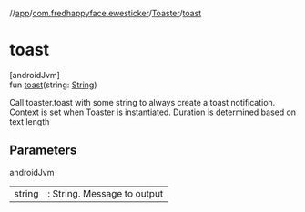 //[app](../../../index.md)/[com.fredhappyface.ewesticker](../index.md)/[Toaster](index.md)/[toast](toast.md)

# toast

[androidJvm]\
fun [toast](toast.md)(string: [String](https://kotlinlang.org/api/latest/jvm/stdlib/kotlin/-string/index.html))

Call toaster.toast with some string to always create a toast notification. Context is set when Toaster is instantiated. Duration is determined based on text length

## Parameters

androidJvm

| | |
|---|---|
| string | : String. Message to output |
